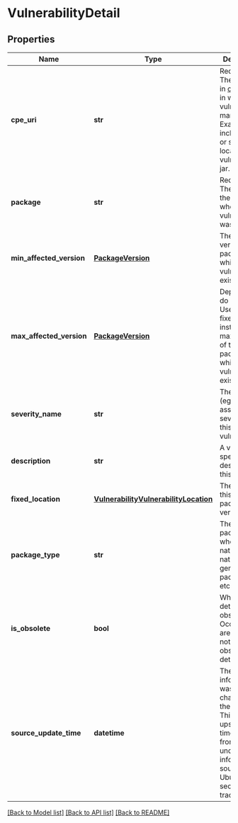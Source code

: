 # VulnerabilityDetail

## Properties
Name | Type | Description | Notes
------------ | ------------- | ------------- | -------------
**cpe_uri** | **str** | Required. The CPE URI in [cpe format](https://cpe.mitre.org/specification/) in which the vulnerability manifests. Examples include distro or storage location for vulnerable jar. | [optional] 
**package** | **str** | Required. The name of the package where the vulnerability was found. | [optional] 
**min_affected_version** | [**PackageVersion**](PackageVersion.md) | The min version of the package in which the vulnerability exists. | [optional] 
**max_affected_version** | [**PackageVersion**](PackageVersion.md) | Deprecated, do not use. Use fixed_location instead.  The max version of the package in which the vulnerability exists. | [optional] 
**severity_name** | **str** | The severity (eg: distro assigned severity) for this vulnerability. | [optional] 
**description** | **str** | A vendor-specific description of this note. | [optional] 
**fixed_location** | [**VulnerabilityVulnerabilityLocation**](VulnerabilityVulnerabilityLocation.md) | The fix for this specific package version. | [optional] 
**package_type** | **str** | The type of package; whether native or non native(ruby gems, node.js packages etc). | [optional] 
**is_obsolete** | **bool** | Whether this detail is obsolete. Occurrences are expected not to point to obsolete details. | [optional] 
**source_update_time** | **datetime** | The time this information was last changed at the source. This is an upstream timestamp from the underlying information source - e.g. Ubuntu security tracker. | [optional] 

[[Back to Model list]](../README.md#documentation-for-models) [[Back to API list]](../README.md#documentation-for-api-endpoints) [[Back to README]](../README.md)


